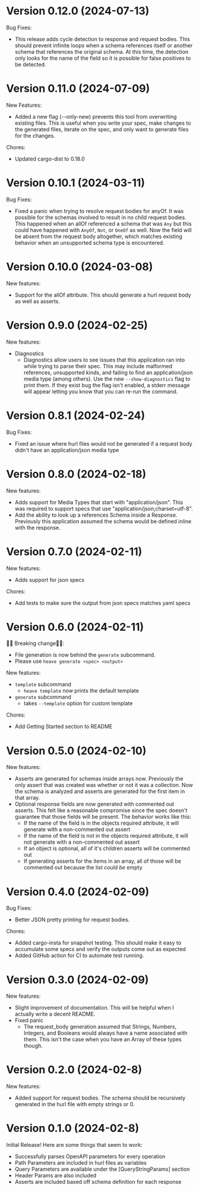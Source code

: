 # Version 0.12.0 (2024-07-13)

Bug Fixes:
- This release adds cycle detection to response and request bodies. This should prevent infinite loops when a schema references itself or another schema that references the original schema. At this time, the detection only looks for the name of the field so it is possible for false positives to be detected.

# Version 0.11.0 (2024-07-09)

New Features:
- Added a new flag (--only-new) prevents this tool from overwriting existing files. This is useful when you write your spec, make changes to the generated files, iterate on the spec, and only want to generate files for the changes.

Chores:
- Updated cargo-dist to 0.18.0

# Version 0.10.1 (2024-03-11)

Bug Fixes:
- Fixed a panic when trying to resolve request bodies for anyOf. It was possible for the schemas involved to result in no child request bodies. This happened when an allOf referenced a schema that was `Any` but this could have happened with `AnyOf`, `Not`, or `OneOf` as well. Now the field will be absent from the request body altogether, which matches existing behavior when an unsupported schema type is encountered.

# Version 0.10.0 (2024-03-08)

New features:
- Support for the allOf attribute. This should generate a hurl request body as well as asserts.

# Version 0.9.0 (2024-02-25)

New features:
- Diagnostics
  - Diagnostics allow users to see issues that this application ran into while trying to parse their spec. This may include malformed references, unsupported kinds, and failing to find an application/json media type (among others). Use the new `--show-diagnostics` flag to print them. If they exist bug the flag isn't enabled, a stderr message will appear letting you know that you can re-run the command.

# Version 0.8.1 (2024-02-24)

Bug Fixes:
  - Fixed an issue where hurl files would not be generated if a request body didn't have an application/json media type

# Version 0.8.0 (2024-02-18)

New features:
- Adds support for Media Types that start with "application/json". This was
  required to support specs that use "application/json;charset=utf-8".
- Add the ability to look up a references Schema inside a Response. Previously
  this application assumed the schema would be defined inline with the
  response.

# Version 0.7.0 (2024-02-11)

New features:
- Adds support for json specs

Chores:
- Add tests to make sure the output from json specs matches yaml specs

# Version 0.6.0 (2024-02-11)

🚨🚨 Breaking change🚨🚨:
- File generation is now behind the `generate` subcommand.
- Please use `heave generate <spec> <output>`

New features:
- `template` subcommand
  - `heave template` now prints the default template
- `generate` subcommand
  - takes `--template` option for custom template

Chores:
- Add Getting Started section to README

# Version 0.5.0 (2024-02-10)

New features:
- Asserts are generated for schemas inside arrays now. Previously the only assert that was created was whether or not it was a collection. Now the schema is analyzed and asserts are generated for the first item in that array.
- Optional response fields are now generated with commented out asserts. This felt like a reasonable compromise since the spec doesn't guarantee that those fields will be present. The behavior works like this:
  - If the name of the field is in the objects required attribute, it will generate with a non-commented out assert
  - If the name of the field is not in the objects required attribute, it will not generate with a non-commented out assert
  - If an object is optional, all of it's children asserts will be commented out
  - If generating asserts for the items in an array, all of those will be commented out because the list _could be_ empty

# Version 0.4.0 (2024-02-09)

Bug Fixes:
- Better JSON pretty printing for request bodies.

Chores:
- Added cargo-insta for snapshot testing. This should make it easy to accumulate some specs and verify the outputs come out as expected
- Added GitHub action for CI to automate test running.

# Version 0.3.0 (2024-02-09)

New features:
- Slight improvement of documentation. This will be helpful when I actually write a decent README.
- Fixed panic
  - The request_body generation assumed that Strings, Numbers, Integers, and Booleans would always have a name associated with them. This isn't the case when you have an Array of these types though.

# Version 0.2.0 (2024-02-8)

New features:
- Added support for request bodies. The schema should be recursively generated in the hurl file with empty strings or 0.

# Version 0.1.0 (2024-02-8)

Initial Release! Here are some things that seem to work:
- Successfully parses OpenAPI parameters for every operation
- Path Parameters are included in hurl files as variables
- Query Parameters are available under the [QueryStringParams] section
- Header Params are also included
- Asserts are included based off schema definition for each response
